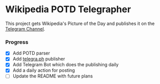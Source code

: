 # Wikipedia POTD Telegrapher

This project gets Wikipedia's Picture of the Day and publishes it on the [Telegram Channel](https://t.me/w_potd).

### Progress

- [x] Add POTD parser
- [x] Add [telegra.ph](https://telegra.ph/) publisher
- [x] Add Telegram Bot which does the publishing daily
- [x] Add a daily action for posting
- [ ] Update the README with future plans
